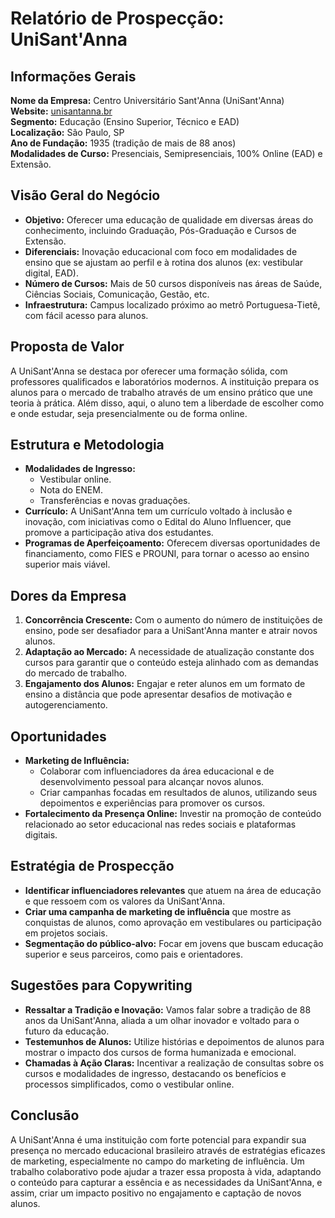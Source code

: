 # Relatório de Prospecção: UniSant'Anna

## Informações Gerais
**Nome da Empresa:** Centro Universitário Sant'Anna (UniSant'Anna)  
**Website:** [unisantanna.br](https://unisantanna.br)  
**Segmento:** Educação (Ensino Superior, Técnico e EAD)  
**Localização:** São Paulo, SP  
**Ano de Fundação:** 1935 (tradição de mais de 88 anos)  
**Modalidades de Curso:** Presenciais, Semipresenciais, 100% Online (EAD) e Extensão.

## Visão Geral do Negócio
- **Objetivo:** Oferecer uma educação de qualidade em diversas áreas do conhecimento, incluindo Graduação, Pós-Graduação e Cursos de Extensão.
- **Diferenciais:** Inovação educacional com foco em modalidades de ensino que se ajustam ao perfil e à rotina dos alunos (ex: vestibular digital, EAD).
- **Número de Cursos:** Mais de 50 cursos disponíveis nas áreas de Saúde, Ciências Sociais, Comunicação, Gestão, etc.
- **Infraestrutura:** Campus localizado próximo ao metrô Portuguesa-Tietê, com fácil acesso para alunos.

## Proposta de Valor
A UniSant'Anna se destaca por oferecer uma formação sólida, com professores qualificados e laboratórios modernos. A instituição prepara os alunos para o mercado de trabalho através de um ensino prático que une teoria à prática. Além disso, aqui, o aluno tem a liberdade de escolher como e onde estudar, seja presencialmente ou de forma online.

## Estrutura e Metodologia
- **Modalidades de Ingresso:**
  - Vestibular online.
  - Nota do ENEM.
  - Transferências e novas graduações.
- **Currículo:** A UniSant'Anna tem um currículo voltado à inclusão e inovação, com iniciativas como o Edital do Aluno Influencer, que promove a participação ativa dos estudantes.
- **Programas de Aperfeiçoamento:** Oferecem diversas oportunidades de financiamento, como FIES e PROUNI, para tornar o acesso ao ensino superior mais viável.

## Dores da Empresa
1. **Concorrência Crescente:** Com o aumento do número de instituições de ensino, pode ser desafiador para a UniSant'Anna manter e atrair novos alunos.
2. **Adaptação ao Mercado:** A necessidade de atualização constante dos cursos para garantir que o conteúdo esteja alinhado com as demandas do mercado de trabalho.
3. **Engajamento dos Alunos:** Engajar e reter alunos em um formato de ensino a distância que pode apresentar desafios de motivação e autogerenciamento.

## Oportunidades
- **Marketing de Influência:**
  - Colaborar com influenciadores da área educacional e de desenvolvimento pessoal para alcançar novos alunos.
  - Criar campanhas focadas em resultados de alunos, utilizando seus depoimentos e experiências para promover os cursos.
- **Fortalecimento da Presença Online:** Investir na promoção de conteúdo relacionado ao setor educacional nas redes sociais e plataformas digitais.

## Estratégia de Prospecção
- **Identificar influenciadores relevantes** que atuem na área de educação e que ressoem com os valores da UniSant'Anna. 
- **Criar uma campanha de marketing de influência** que mostre as conquistas de alunos, como aprovação em vestibulares ou participação em projetos sociais.
- **Segmentação do público-alvo:** Focar em jovens que buscam educação superior e seus parceiros, como pais e orientadores.

## Sugestões para Copywriting
- **Ressaltar a Tradição e Inovação:** Vamos falar sobre a tradição de 88 anos da UniSant'Anna, aliada a um olhar inovador e voltado para o futuro da educação.
- **Testemunhos de Alunos:** Utilize histórias e depoimentos de alunos para mostrar o impacto dos cursos de forma humanizada e emocional.
- **Chamadas à Ação Claras:** Incentivar a realização de consultas sobre os cursos e modalidades de ingresso, destacando os benefícios e processos simplificados, como o vestibular online.

## Conclusão 
A UniSant'Anna é uma instituição com forte potencial para expandir sua presença no mercado educacional brasileiro através de estratégias eficazes de marketing, especialmente no campo do marketing de influência. Um trabalho colaborativo pode ajudar a trazer essa proposta à vida, adaptando o conteúdo para capturar a essência e as necessidades da UniSant'Anna, e assim, criar um impacto positivo no engajamento e captação de novos alunos.